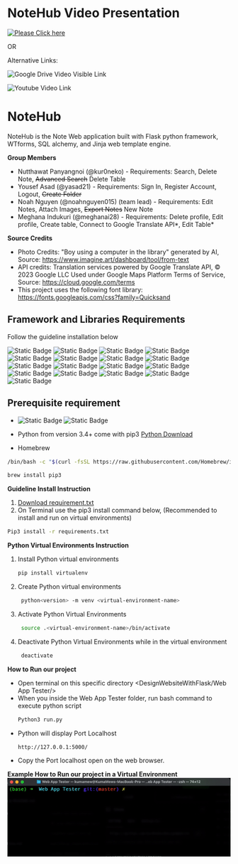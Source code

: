 # NoteHub Video Presentation

[![Please Click here](https://img.shields.io/badge/CLICK%20HERE%20to%20WATCH%20NoteHub%20Presentation%20Video-Purple?logo=Drive
)](https://drive.google.com/file/d/1W-2-1aD7Eho6LLdhMYXPfIieSb_5hM37/view?usp=sharing)

OR 

Alternative Links:

![Google Drive Video Visible Link](https://drive.google.com/file/d/1W-2-1aD7Eho6LLdhMYXPfIieSb_5hM37/view?usp=sharing)

![Youtube Video Link]([https://www.youtube.com/watch?v=xKCkn3ZL6H8](https://youtu.be/xKCkn3ZL6H8?si=AdRiaCP6ey3ngnhp))


# NoteHub
NoteHub is the Note Web application built with Flask python framework, WTforms, SQL alchemy, and Jinja web template engine.

**Group Members**

- Nutthawat Panyangnoi (@kur0neko) -  Requirements: Search, Delete Note, ~~Advanced Search~~ Delete Table
- Yousef Asad (@yasad21) - Requirements: Sign In, Register Account, Logout, ~~Create Folder~~
- Noah Nguyen (@noahnguyen015) (team lead) - Requirements: Edit Notes, Attach Images, ~~Export Notes~~ New Note
- Meghana Indukuri (@meghanai28) -  Requirements: Delete profile, Edit profile, Create table, Connect to Google Translate API*, Edit Table*

**Source Credits**
- Photo Credits: "Boy using a computer in the library" generated by AI, Source: https://www.imagine.art/dashboard/tool/from-text
- API credits: Translation services powered by Google Translate API, © 2023 Google LLC Used under Google Maps Platform Terms of Service, Source: https://cloud.google.com/terms
- This project uses the following font library: https://fonts.googleapis.com/css?family=Quicksand
  

**Framework and Libraries Requirements**
-

<p>Follow the guideline installation below</p>

![Static Badge](https://img.shields.io/badge/blinker-version%201.7.0-green)
![Static Badge](https://img.shields.io/badge/click-version%208.1.7-blue)
![Static Badge](https://img.shields.io/badge/dnspython-version%202.4.2-Darkgreen)
![Static Badge](https://img.shields.io/badge/email%20validator-version%202.1.0post1%20-blue?style=3d)
![Static Badge](https://img.shields.io/badge/Flask-version%203.0.0-white?logo=flask)
![Static Badge](https://img.shields.io/badge/Flask%20Login-version%200.6.3-white?style=3d&logo=flask)
![Static Badge](https://img.shields.io/badge/Flask%20SQLAlchemy-version%203.1.1-yellow?style=3d&logo=SQLAlchemy&logoColor=green)
![Static Badge](https://img.shields.io/badge/Flask%20WTF-version%201.2.1-pink?style=3d&logo=WTF)
![Static Badge](https://img.shields.io/badge/idna-version%203.4-lightblue?style=3d&logo=idna)
![Static Badge](https://img.shields.io/badge/itsdangerous-version%202.1.2-purple?style=3d&logo=itsdangerous)
![Static Badge](https://img.shields.io/badge/Jinja2-version%203.1.2-bright%20pink?style=3d&logo=jinja)
![Static Badge](https://img.shields.io/badge/MarkupSafe-version%202.1.3-blue?style=3d&logo=MarkupSafe)
![Static Badge](https://img.shields.io/badge/SQLAlchemy-version%202.0.23-white?style=3d&logo=SQLAlchemy)
![Static Badge](https://img.shields.io/badge/typing_extensions-version%204.8.0-green?style=3d&logo=typing_extensions)
![Static Badge](https://img.shields.io/badge/Werkzeug-version%203.0.1-green?style=3d&logo=Werkzeug)
![Static Badge](https://img.shields.io/badge/WTForms-3.1.1-white?style=3d&logo=WTForms)
![Static Badge](https://img.shields.io/badge/requests-blue?style=plastic&logo=requests&logoColor=blue)


**Prerequisite requirement**
-
- ![Static Badge](https://img.shields.io/badge/Linux-purple?style=3d&logo=Linux) ![Static Badge](https://img.shields.io/badge/Mac%20OS-black?style=3d&logo=Apple)
- Python from version 3.4+ come with pip3
[Python Download](https://www.python.org/downloads/ )

- Homebrew
```bash
/bin/bash -c "$(curl -fsSL https://raw.githubusercontent.com/Homebrew/install/HEAD/install.sh)"
```
```bash
brew install pip3
```
**Guideline Install Instruction**
1. [Download requirement.txt ](https://github.com/kur0neko/DesignWebsiteWithFlask/blob/master/Web%20App%20Tester/requirements.txt)
2. On Terminal use the pip3 install command below, (Recommended to install and run on virtual environments)
```bash
Pip3 install -r requirements.txt
```
**Python Virtual Environments Instruction**
1. Install Python virtual environments
   ```bash
   pip install virtualenv
   ```
2. Create Python virtual environments
   ```bash
    python<version> -m venv <virtual-environment-name>
   ```
4. Activate Python Virtual Environments
   ```bash
    source .<virtual-environment-name>/bin/activate
   ```
5. Deactivate Python Virtual Environments while in the virtual environment
   ```bash
    deactivate
   ```
**How to Run our project**
- Open terminal on this specific directory <DesignWebsiteWithFlask/Web App Tester/>
- When you inside the Web App Tester folder, run bash command to execute python script 
  ```bash
  Python3 run.py
  ```
- Python will display Port Localhost
  ```bash
  http://127.0.0.1:5000/
  ```
- Copy the Port localhost open on the web browser.
  
**Example How to Run our project in a Virtual Environment**
![](https://github.com/kur0neko/DesignWebsiteWithFlask/blob/master/images/Example1.gif)

   


